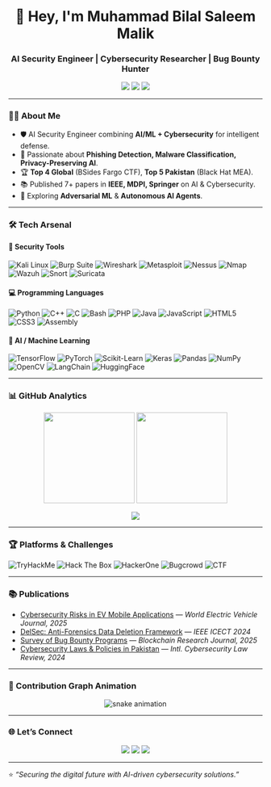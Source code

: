 <h1 align="center">👋 Hey, I'm Muhammad Bilal Saleem Malik</h1>
<h3 align="center">AI Security Engineer | Cybersecurity Researcher | Bug Bounty Hunter</h3>

<p align="center">
  <a href="https://0xbilalsaleem.vercel.app"><img src="https://img.shields.io/badge/Portfolio-000000?style=for-the-badge&logo=vercel&logoColor=white"></a>
  <a href="mailto:muhammadbilalsaleemmalik@gmail.com"><img src="https://img.shields.io/badge/Email-D14836?style=for-the-badge&logo=gmail&logoColor=white"></a>
  <a href="https://www.linkedin.com/in/bilalsaleem01"><img src="https://img.shields.io/badge/LinkedIn-0A66C2?style=for-the-badge&logo=linkedin&logoColor=white"></a>
</p>

---

### 👨‍💻 About Me
- 🛡️ AI Security Engineer combining **AI/ML + Cybersecurity** for intelligent defense.  
- 🎯 Passionate about **Phishing Detection, Malware Classification, Privacy-Preserving AI**.  
- 🏆 **Top 4 Global** (BSides Fargo CTF), **Top 5 Pakistan** (Black Hat MEA).  
- 📚 Published 7+ papers in **IEEE, MDPI, Springer** on AI & Cybersecurity.  
- 🌱 Exploring **Adversarial ML** & **Autonomous AI Agents**.  

---

### 🛠️ Tech Arsenal  

#### 🔐 Security Tools  
![Kali Linux](https://img.shields.io/badge/Kali_Linux-557C94?style=for-the-badge&logo=kali-linux&logoColor=white)
![Burp Suite](https://img.shields.io/badge/Burp_Suite-FE7438?style=for-the-badge&logo=burp-suite&logoColor=white)
![Wireshark](https://img.shields.io/badge/Wireshark-1679A7?style=for-the-badge&logo=wireshark&logoColor=white)
![Metasploit](https://img.shields.io/badge/Metasploit-2E8B57?style=for-the-badge&logo=metasploit&logoColor=white)
![Nessus](https://img.shields.io/badge/Nessus-000000?style=for-the-badge&logo=tenable&logoColor=white)
![Nmap](https://img.shields.io/badge/Nmap-4682B4?style=for-the-badge&logo=nmap&logoColor=white)
![Wazuh](https://img.shields.io/badge/Wazuh-0058A9?style=for-the-badge&logo=wazuh&logoColor=white)
![Snort](https://img.shields.io/badge/Snort-CC0000?style=for-the-badge&logo=snort&logoColor=white)
![Suricata](https://img.shields.io/badge/Suricata-FF6600?style=for-the-badge&logo=suricata&logoColor=white)

#### 💻 Programming Languages  
![Python](https://img.shields.io/badge/Python-3776AB?style=for-the-badge&logo=python&logoColor=white)
![C++](https://img.shields.io/badge/C++-00599C?style=for-the-badge&logo=cplusplus&logoColor=white)
![C](https://img.shields.io/badge/C-03599C?style=for-the-badge&logo=c&logoColor=white)
![Bash](https://img.shields.io/badge/Bash-121011?style=for-the-badge&logo=gnu-bash&logoColor=white)
![PHP](https://img.shields.io/badge/PHP-777BB4?style=for-the-badge&logo=php&logoColor=white)
![Java](https://img.shields.io/badge/Java-007396?style=for-the-badge&logo=java&logoColor=white)
![JavaScript](https://img.shields.io/badge/JavaScript-F7DF1E?style=for-the-badge&logo=javascript&logoColor=black)
![HTML5](https://img.shields.io/badge/HTML5-E34F26?style=for-the-badge&logo=html5&logoColor=white)
![CSS3](https://img.shields.io/badge/CSS3-1572B6?style=for-the-badge&logo=css3&logoColor=white)
![Assembly](https://img.shields.io/badge/Assembly-6E4C13?style=for-the-badge&logoColor=white)

#### 🤖 AI / Machine Learning  
![TensorFlow](https://img.shields.io/badge/TensorFlow-FF6F00?style=for-the-badge&logo=tensorflow&logoColor=white)
![PyTorch](https://img.shields.io/badge/PyTorch-EE4C2C?style=for-the-badge&logo=pytorch&logoColor=white)
![Scikit-Learn](https://img.shields.io/badge/Scikit_Learn-F7931E?style=for-the-badge&logo=scikit-learn&logoColor=white)
![Keras](https://img.shields.io/badge/Keras-D00000?style=for-the-badge&logo=keras&logoColor=white)
![Pandas](https://img.shields.io/badge/Pandas-150458?style=for-the-badge&logo=pandas&logoColor=white)
![NumPy](https://img.shields.io/badge/Numpy-013243?style=for-the-badge&logo=numpy&logoColor=white)
![OpenCV](https://img.shields.io/badge/OpenCV-5C3EE8?style=for-the-badge&logo=opencv&logoColor=white)
![LangChain](https://img.shields.io/badge/LangChain-1D1D1D?style=for-the-badge&logo=chainlink&logoColor=white)
![HuggingFace](https://img.shields.io/badge/HuggingFace-FFD21E?style=for-the-badge&logo=huggingface&logoColor=black)

---

### 📊 GitHub Analytics  

<p align="center">
  <img src="https://github-readme-stats.vercel.app/api?username=bilalsaleem01&show_icons=true&theme=radical" height="180"/>
  <img src="https://github-readme-streak-stats.herokuapp.com/?user=bilalsaleem01&theme=radical" height="180"/>
</p>

<p align="center">
  <img src="https://github-readme-activity-graph.vercel.app/graph?username=bilalsaleem01&theme=react-dark&bg_color=20232a&hide_border=true" />
</p>

---

### 🏆 Platforms & Challenges  

![TryHackMe](https://img.shields.io/badge/TryHackMe-%23D00000.svg?&style=for-the-badge&logo=tryhackme&logoColor=white)
![Hack The Box](https://img.shields.io/badge/Hack%20The%20Box-9FEF00?style=for-the-badge&logo=hackthebox&logoColor=black)
![HackerOne](https://img.shields.io/badge/HackerOne-494649?style=for-the-badge&logo=hackerone&logoColor=white)
![Bugcrowd](https://img.shields.io/badge/Bugcrowd-FF6600?style=for-the-badge&logo=bugcrowd&logoColor=white)
![CTF](https://img.shields.io/badge/CTF%20Player-1E90FF?style=for-the-badge&logo=flag&logoColor=white)

---

### 📚 Publications  

- [Cybersecurity Risks in EV Mobile Applications](https://www.mdpi.com/2032-6653/16/7/364) — *World Electric Vehicle Journal, 2025*  
- [DelSec: Anti-Forensics Data Deletion Framework](https://ieeexplore.ieee.org/abstract/document/10581213) — *IEEE ICECT 2024*  
- [Survey of Bug Bounty Programs](https://www.mdpi.com/2813-5288/2/3/10) — *Blockchain Research Journal, 2025*  
- [Cybersecurity Laws & Policies in Pakistan](https://link.springer.com/article/10.1365/s43439-024-00128-y) — *Intl. Cybersecurity Law Review, 2024*  

---

### 🐍 Contribution Graph Animation  

<p align="center">
  <img src="https://raw.githubusercontent.com/bilalsaleem01/bilalsaleem01/output/snake.svg" alt="snake animation"/>
</p>

---

### 🌐 Let’s Connect  

<p align="center">
  <a href="https://0xbilalsaleem.vercel.app"><img src="https://img.shields.io/badge/Portfolio-000000?style=for-the-badge&logo=vercel&logoColor=white"></a>
  <a href="https://www.linkedin.com/in/bilalsaleem01"><img src="https://img.shields.io/badge/LinkedIn-0A66C2?style=for-the-badge&logo=linkedin&logoColor=white"></a>
  <a href="mailto:muhammadbilalsaleemmalik@gmail.com"><img src="https://img.shields.io/badge/Email-D14836?style=for-the-badge&logo=gmail&logoColor=white"></a>
</p>

---

⭐ *“Securing the digital future with AI-driven cybersecurity solutions.”*

